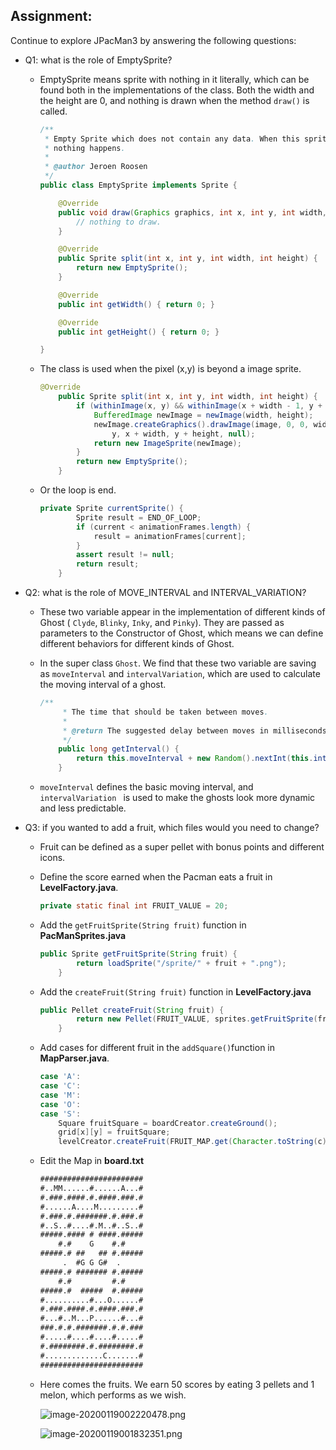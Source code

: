 ## Assignment:
Continue to explore JPacMan3 by answering the following questions:
+ Q1: what is the role of EmptySprite?

  + EmptySprite means sprite with nothing in it literally, which can be found both in the implementations of the class. Both the width and the height are 0, and nothing is drawn when the method `draw()` is called.

    ```java
    /**
     * Empty Sprite which does not contain any data. When this sprite is drawn,
     * nothing happens.
     *
     * @author Jeroen Roosen 
     */
    public class EmptySprite implements Sprite {
    
        @Override
        public void draw(Graphics graphics, int x, int y, int width, int height) {
            // nothing to draw.
        }
    
        @Override
        public Sprite split(int x, int y, int width, int height) {
            return new EmptySprite();
        }
    
        @Override
        public int getWidth() { return 0; }
    
        @Override
        public int getHeight() { return 0; }
    
    }
    ```

  + The class is used when the pixel (x,y) is beyond a image sprite.

    ```java
    @Override
        public Sprite split(int x, int y, int width, int height) {
            if (withinImage(x, y) && withinImage(x + width - 1, y + height - 1)) {
                BufferedImage newImage = newImage(width, height);
                newImage.createGraphics().drawImage(image, 0, 0, width, height, x,
                    y, x + width, y + height, null);
                return new ImageSprite(newImage);
            }
            return new EmptySprite();
        }
    ```

  + Or the loop is end. 

    ```java
    private Sprite currentSprite() {
            Sprite result = END_OF_LOOP;
            if (current < animationFrames.length) {
                result = animationFrames[current];
            }
            assert result != null;
            return result;
        }
    ```

    

+ Q2: what is the role of MOVE_INTERVAL and INTERVAL_VARIATION?

  + These two variable appear in the implementation of different kinds of Ghost ( `Clyde`, `Blinky`, `Inky`, and `Pinky`). They are passed as parameters to the Constructor of Ghost, which means we can define different behaviors for different kinds of Ghost.

  + In the super class `Ghost`. We find that these two variable are saving as `moveInterval` and `intervalVariation`, which are used to calculate the moving interval of a ghost.

    ```java
    /**
         * The time that should be taken between moves.
         *
         * @return The suggested delay between moves in milliseconds.
         */
        public long getInterval() {
            return this.moveInterval + new Random().nextInt(this.intervalVariation);
        }
    
    ```

  + `moveInterval` defines the basic moving interval, and `intervalVariation ` is used to make the ghosts look more dynamic and less predictable.

+ Q3: if you wanted to add a fruit, which files would you need to change?

  + Fruit can be defined as a super pellet with bonus points and different icons.

  + Define the score earned when the Pacman eats a fruit in **LevelFactory.java**.

    ```java
    private static final int FRUIT_VALUE = 20;
    ```

  + Add the `getFruitSprite(String fruit)` function in **PacManSprites.java**

    ```java
    public Sprite getFruitSprite(String fruit) {
            return loadSprite("/sprite/" + fruit + ".png");
        }
    ```

  + Add the `createFruit(String fruit)` function in **LevelFactory.java**

    ```java
    public Pellet createFruit(String fruit) {
            return new Pellet(FRUIT_VALUE, sprites.getFruitSprite(fruit));
        }
    ```

  + Add cases for different fruit in the `addSquare()`function in **MapParser.java**.

    ```java
    case 'A':
    case 'C':
    case 'M':
    case 'O':
    case 'S':
    	Square fruitSquare = boardCreator.createGround();
    	grid[x][y] = fruitSquare;
    	levelCreator.createFruit(FRUIT_MAP.get(Character.toString(c))).occupy(fruitSquare);
    ```

  + Edit the Map in **board.txt**

    ```txt
    #######################
    #..MM......#......A...#
    #.###.####.#.####.###.#
    #......A....M.........#
    #.###.#.#######.#.###.#
    #..S..#....#.M..#..S..#
    #####.#### # ####.#####
        #.#    G    #.#    
    #####.# ##   ## #.#####
         .  #G G G#  .     
    #####.# ####### #.#####
        #.#         #.#    
    #####.#  #####  #.#####
    #..........#...O......#
    #.###.####.#.####.###.#
    #...#..M...P......#...#
    ###.#.#.#######.#.#.###
    #.....#....#....#.....#
    #.########.#.########.#
    #.............C.......#
    #######################
    ```

  + Here comes the fruits. We earn 50 scores by eating 3 pellets and 1 melon, which performs as we wish.

    ![image-20200119002220478.png](https://i.loli.net/2020/01/21/xwDh3U27qIGoNSe.png)

    ![image-20200119001832351.png](https://i.loli.net/2020/01/21/pEhHLtlaqd9Krxy.png)

